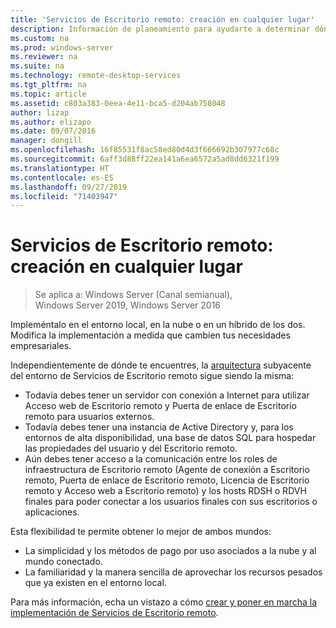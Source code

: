```yaml
---
title: 'Servicios de Escritorio remoto: creación en cualquier lugar'
description: Información de planeamiento para ayudarte a determinar dónde hospedar tu implementación de RDS.
ms.custom: na
ms.prod: windows-server
ms.reviewer: na
ms.suite: na
ms.technology: remote-desktop-services
ms.tgt_pltfrm: na
ms.topic: article
ms.assetid: c803a383-0eea-4e11-bca5-d204ab758048
author: lizap
ms.author: elizapo
ms.date: 09/07/2016
manager: dongill
ms.openlocfilehash: 16f85531f8ac58ed80d4d3f666692b307977c68c
ms.sourcegitcommit: 6aff3d88ff22ea141a6ea6572a5ad8dd6321f199
ms.translationtype: HT
ms.contentlocale: es-ES
ms.lasthandoff: 09/27/2019
ms.locfileid: "71403947"
---
```

# <a name="remote-desktop-services---build-anywhere"></a>Servicios de Escritorio remoto: creación en cualquier lugar

>Se aplica a: Windows Server (Canal semianual), Windows Server 2019, Windows Server 2016

Impleméntalo en el entorno local, en la nube o en un híbrido de los dos. Modifica la implementación a medida que cambien tus necesidades empresariales.

Independientemente de dónde te encuentres, la [arquitectura](desktop-hosting-logical-architecture.md) subyacente del entorno de Servicios de Escritorio remoto sigue siendo la misma:
- Todavía debes tener un servidor con conexión a Internet para utilizar Acceso web de Escritorio remoto y Puerta de enlace de Escritorio remoto para usuarios externos.
- Todavía debes tener una instancia de Active Directory y, para los entornos de alta disponibilidad, una base de datos SQL para hospedar las propiedades del usuario y del Escritorio remoto.
- Aún debes tener acceso a la comunicación entre los roles de infraestructura de Escritorio remoto (Agente de conexión a Escritorio remoto, Puerta de enlace de Escritorio remoto, Licencia de Escritorio remoto y Acceso web a Escritorio remoto) y los hosts RDSH o RDVH finales para poder conectar a los usuarios finales con sus escritorios o aplicaciones.

Esta flexibilidad te permite obtener lo mejor de ambos mundos:
- La simplicidad y los métodos de pago por uso asociados a la nube y al mundo conectado.
- La familiaridad y la manera sencilla de aprovechar los recursos pesados que ya existen en el entorno local.

Para más información, echa un vistazo a cómo [crear y poner en marcha la implementación de Servicios de Escritorio remoto](rds-build-and-deploy.md).